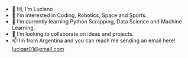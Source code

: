 - 👋 Hi, I’m Luciano
- 👀 I’m interested in Coding, Robotics, Space and Sports.
- 🌱 I’m currently learning Python Scrapping, Data Science and Machine Learning. 
- 💞️ I’m looking to collaborate on ideas and projects.
- 📫 Im from Argentina and you can reach me sending an email here! lucigar01@gmail.com

<!---
Lucapo01/Lucapo01 is a ✨ special ✨ repository because its `README.md` (this file) appears on your GitHub profile.
You can click the Preview link to take a look at your changes.
--->
